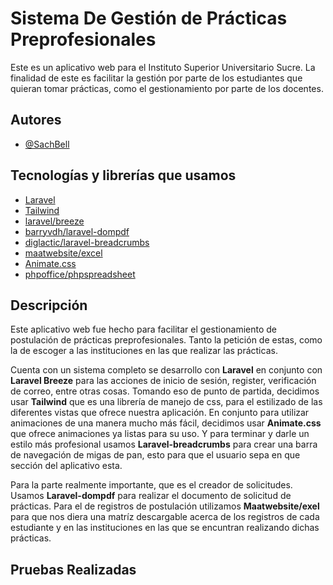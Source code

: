 
# Sistema De Gestión de Prácticas Preprofesionales

Este es un aplicativo web para el Instituto Superior Universitario Sucre. La finalidad de este es facilitar la gestión por parte de los estudiantes que quieran tomar prácticas, como el gestionamiento por parte de los docentes.


## Autores

- [@SachBell](https://www.github.com/SachBell)


## Tecnologías y librerías que usamos
 - [Laravel](https://laravel.com/)
 - [Tailwind](https://tailwindcss.com/)
 - [laravel/breeze](https://laravel.com/docs/10.x/starter-kits#laravel-breeze)
 - [barryvdh/laravel-dompdf](https://github.com/barryvdh/laravel-dompdf)
 - [diglactic/laravel-breadcrumbs](https://github.com/diglactic/laravel-breadcrumbs)
 - [maatwebsite/excel](https://laravel-excel.com/)
 - [Animate.css](https://animate.style/)
 - [phpoffice/phpspreadsheet](https://github.com/PHPOffice/PhpSpreadsheet)


## Descripción
Este aplicativo web fue hecho para facilitar el gestionamiento de postulación de prácticas preprofesionales. Tanto la petición de estas, como la de escoger a las instituciones en las que realizar las prácticas. 

Cuenta con un sistema completo se desarrollo con **Laravel** en conjunto con **Laravel Breeze** para las acciones de inicio de sesión, register, verificación de correo, entre otras cosas. Tomando eso de punto de partida, decidimos usar **Tailwind** que es una librería de manejo de css, para el estilizado de las diferentes vistas que ofrece nuestra aplicación. En conjunto para utilizar animaciones de una manera mucho más fácil, decidimos usar **Animate.css** que ofrece animaciones ya listas para su uso. Y para terminar y darle un estilo más profesional usamos **Laravel-breadcrumbs** para crear una barra de navegación de migas de pan, esto para que el usuario sepa en que sección del aplicativo esta.

Para la parte realmente importante, que es el creador de solicitudes. Usamos **Laravel-dompdf** para realizar el documento de solicitud de prácticas.
Para el de registros de postulación utilizamos **Maatwebsite/exel** para que nos diera una matríz descargable acerca de los registros de cada estudiante y en las instituciones en las que se encuntran realizando dichas prácticas.


## Pruebas Realizadas
